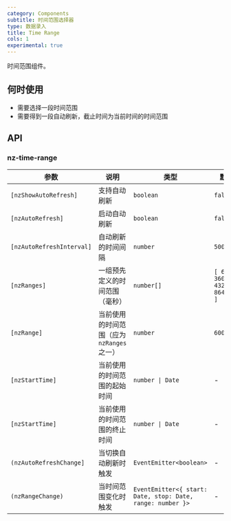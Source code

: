 ```yaml
---
category: Components
subtitle: 时间范围选择器
type: 数据录入
title: Time Range
cols: 1
experimental: true
---
```


时间范围组件。

## 何时使用

- 需要选择一段时间范围
- 需要得到一段自动刷新，截止时间为当前时间的时间范围

## API

### nz-time-range

| 参数 | 说明 | 类型 | 默认值 |
| --- | --- | --- | --- |
| `[nzShowAutoRefresh]` | 支持自动刷新 | `boolean` | `false` |
| `[nzAutoRefresh]` | 启动自动刷新 | `boolean` | `false` |
| `[nzAutoRefreshInterval]` | 自动刷新的时间间隔 | `number` | `5000` |
| `[nzRanges]` | 一组预先定义的时间范围（毫秒） | `number[]` | `[ 600000, 3600000, 43200000, 86400000 ]` |
| `[nzRange]` | 当前使用的时间范围（应为 `nzRanges` 之一） |  `number` | `60000` |
| `[nzStartTime]` | 当前使用的时间范围的起始时间 | `number \| Date` | - |
| `[nzStartTime]` | 当前使用的时间范围的终止时间 | `number \| Date` | - |
| `(nzAutoRefreshChange]` | 当切换自动刷新时触发 | `EventEmitter<boolean>` | - |
| `(nzRangeChange)` | 当时间范围变化时触发 | `EventEmitter<{ start: Date, stop: Date, range: number }>` | - |
